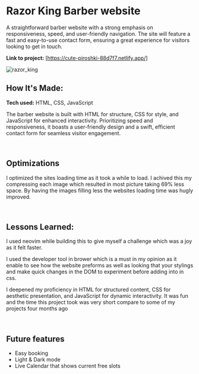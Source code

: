# Razor King Barber website 
A straightforward barber website with a strong emphasis on responsiveness,
speed, and user-friendly navigation. The site will feature a fast and easy-to-use contact
form, ensuring a great experience for visitors looking to get in touch.

**Link to project:** [https://cute-piroshki-88d7f7.netlify.app/]

![razor_king](https://github.com/kev-er/razor_king_barber/assets/81853888/39518d4c-20ec-4c26-b1c3-0327ed39dcd4)


## How It's Made:

**Tech used:** HTML, CSS, JavaScript

The barber website is built with HTML for structure, CSS for style, and JavaScript for enhanced interactivity. Prioritizing speed and responsiveness, it boasts a user-friendly design and a swift, efficient contact form for seamless visitor engagement.

&nbsp;

## Optimizations

I optimized the sites loading time as it took a while to load. I achived this my compressing each image which resulted in most picture taking 69% less space. By having the images filling less the websites loading time was hugly improved.

&nbsp;

## Lessons Learned:
I used neovim while building this to give myself a challenge which was a joy as it felt faster.

I used the developer tool in brower which is a must in my opinion as it enable to see how the website preforms as well as looking that your stylings and make quick changes in the DOM to experiment before adding into in css. 


I deepened my proficiency in HTML for structured content, CSS for aesthetic presentation, and JavaScript for dynamic interactivity. It was fun and the time this project took was very short compare to some of my projects four months ago 

&nbsp;

## Future features 
- Easy booking 
- Light & Dark mode 
- Live Calendar that shows current free slots 
 






